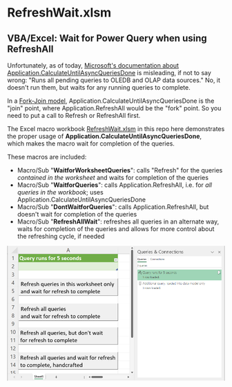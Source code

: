 # RefreshWait.xlsm

## VBA/Excel: Wait for Power Query when using RefreshAll

Unfortunately, as of today, [Microsoft's documentation about Application.CalculateUntilAsyncQueriesDone](https://learn.microsoft.com/en-us/office/vba/api/excel.application.calculateuntilasyncqueriesdone) is misleading, if not to say wrong: "Runs all pending queries to OLEDB and OLAP data sources." No, it doesn't run them, but waits for any running queries to complete.

In a [Fork-Join model](https://en.wikipedia.org/wiki/Fork%E2%80%93join_model), Application.CalculateUntilAsyncQueriesDone is the "join" point, where Application.RefreshAll would be the "fork" point. So you need to put a call to Refresh or RefreshAll first.

The Excel macro workbook [RefreshWait.xlsm](./RefreshWait.xlsm) in this repo here demonstrates the proper usage of **Application.CalculateUntilAsyncQueriesDone**,<br />which makes the macro wait for completion of the queries.

These macros are included:
- Macro/Sub "**WaitforWorksheetQueries**": calls "Refresh" for the queries _contained in the worksheet_ and waits for completion of the queries
- Macro/Sub "**WaitforQueries**": calls Application.RefreshAll, i.e. for _all queries in the workbook_; uses Application.CalculateUntilAsyncQueriesDone
- Macro/Sub "**DontWaitforQueries**": calls Application.RefreshAll, but doesn't wait for completion of the queries
- Macro/Sub "**RefreshAllWait**": refreshes all queries in an alternate way, waits for completion of the queries and allows for more control about the refreshing cycle, if needed

![sheet1](./img/sheet1.png)

